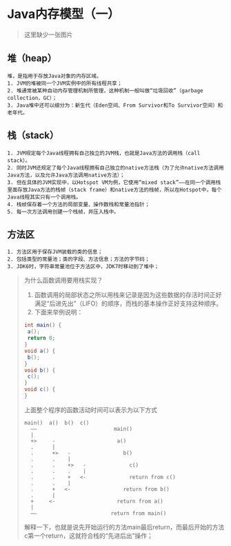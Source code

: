 # Java内存模型（一）

> 这里缺少一张图片


## 堆（heap）

    堆，是指用于存放Java对象的内存区域。
    1. JVM的堆被同一个JVM实例中的所有线程共享；
    2. 堆通常被某种自动内存管理机制所管理，这种机制一般叫做“垃圾回收”（garbage collection，GC）；
    3. Java堆中还可以细分为：新生代（Eden空间、From Survivor和To Survivor空间）和老年代。

## 栈（stack）

    1. JVM规定每个Java线程拥有自己独立的JVM栈，也就是Java方法的调用栈（call stack）。
    2. 同时JVM还规定了每个Java线程拥有自己独立的native方法栈（为了允许native方法调用Java方法，以及允许Java方法调用native方法）；
    3. 但在具体的JVM实现中，以Hotspot VM为例，它使用“mixed stack”——在同一个调用栈里面存放Java方法的栈帧（stack frame）和native方法的栈帧，所以在Hotspot中，每个Java线程其实只有一个调用栈。
    4. 栈帧保存着一个方法的局部变量、操作数栈和常量池指针；
    5. 每一次方法调用创建一个栈帧，并压入栈中。

## 方法区

    1. 方法区用于保存JVM装载的类的信息；
    2. 包括类型的常量池；类的字段、方法信息；方法的字节码；
    3. JDK6时，字符串常量池位于方法区中，JDK7时移动到了堆中；
> 为什么函数调用要用栈实现？
>   1. 函数调用的局部状态之所以用栈来记录是因为这些数据的存活时间正好满足“后进先出”（LIFO）的顺序，而栈的基本操作正好支持这种顺序。 
>   2. 下面来举例说明：
>
>```java
>int main() {
>  a();
>  return 0;
>}
>void a() {
>  b();
>}
>void b() {
>  c();
>}
>void c() {
>}
>```
>上面整个程序的函数活动时间可以表示为以下方式
>```t
>main()  a()  b()  c()
>   ——                         main()
>   |
>   +>     -                    a()
>   .      |
>   .      +>   -                 b()
>   .      .    |
>   .      .    +>   -              c()
>   .      .    .    |
>   .      .    +   <-              return from c()
>   .      .    |
>   .      +   <-                 return from b()
>   .      |
>   +     <-                    return from a()
>   |
>   ——                        return from main()
>```
>解释一下，也就是说先开始运行的方法main最后return，而最后开始的方法c第一个return，这就符合栈的“先进后出”操作；
